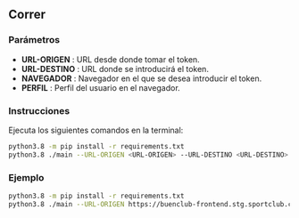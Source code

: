 ## Correr

### Parámetros
- **URL-ORIGEN**  : URL desde donde tomar el token.
- **URL-DESTINO** : URL donde se introducirá el token.
- **NAVEGADOR**   : Navegador en el que se desea introducir el token.
- **PERFIL**      : Perfil del usuario en el navegador.

### Instrucciones
Ejecuta los siguientes comandos en la terminal:

```bash
python3.8 -m pip install -r requirements.txt
python3.8 ./main --URL-ORIGEN <URL-ORIGEN> --URL-DESTINO <URL-DESTINO> --NAVEGADOR <NAVEGADOR> --PERFIL <PERFIL>
```
### Ejemplo

```bash
python3.8 -m pip install -r requirements.txt
python3.8 ./main --URL-ORIGEN https://buenclub-frontend.stg.sportclub.com.ar/socios --URL-DESTINO https://buenclub-frontend.dev.sportclub.com.ar/socios --NAVEGADOR firefox --PERFIL 6nmikg7p.default-release
```
